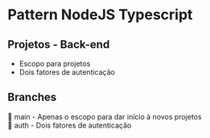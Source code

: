 # Pattern NodeJS Typescript

## Projetos - Back-end
- Escopo para projetos
- Dois fatores de autenticação

## Branches
🚀 main - Apenas o escopo para dar início à novos projetos<br />
📱  auth - Dois fatores de autenticação
